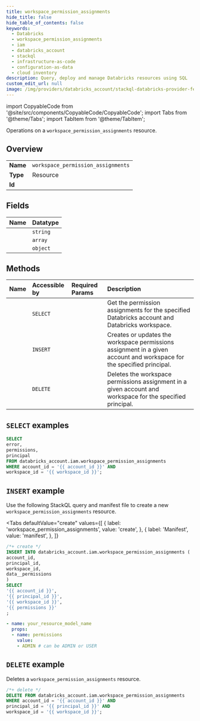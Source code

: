 ```yaml
---
title: workspace_permission_assignments
hide_title: false
hide_table_of_contents: false
keywords:
  - Databricks
  - workspace_permission_assignments
  - iam
  - databricks_account
  - stackql
  - infrastructure-as-code
  - configuration-as-data
  - cloud inventory
description: Query, deploy and manage Databricks resources using SQL
custom_edit_url: null
image: /img/providers/databricks_account/stackql-databricks-provider-featured-image.png
---
```


import CopyableCode from '@site/src/components/CopyableCode/CopyableCode';
import Tabs from '@theme/Tabs';
import TabItem from '@theme/TabItem';

Operations on a <code>workspace_permission_assignments</code> resource.  

## Overview
<table><tbody>
<tr><td><b>Name</b></td><td><code>workspace_permission_assignments</code></td></tr>
<tr><td><b>Type</b></td><td>Resource</td></tr>
<tr><td><b>Id</b></td><td><CopyableCode code="databricks_account.iam.workspace_permission_assignments" /></td></tr>
</tbody></table>

## Fields
| Name | Datatype |
|:-----|:---------|
| <CopyableCode code="error" /> | `string` |
| <CopyableCode code="permissions" /> | `array` |
| <CopyableCode code="principal" /> | `object` |

## Methods
| Name | Accessible by | Required Params | Description |
|:-----|:--------------|:----------------|:------------|
| <CopyableCode code="list" /> | `SELECT` | <CopyableCode code="account_id, workspace_id" /> | Get the permission assignments for the specified Databricks account and Databricks workspace. |
| <CopyableCode code="createorupdate" /> | `INSERT` | <CopyableCode code="account_id, principal_id, workspace_id" /> | Creates or updates the workspace permissions assignment in a given account and workspace for the specified principal. |
| <CopyableCode code="delete" /> | `DELETE` | <CopyableCode code="account_id, principal_id, workspace_id" /> | Deletes the workspace permissions assignment in a given account and workspace for the specified principal. |

## `SELECT` examples

```sql
SELECT
error,
permissions,
principal
FROM databricks_account.iam.workspace_permission_assignments
WHERE account_id = '{{ account_id }}' AND
workspace_id = '{{ workspace_id }}';
```

## `INSERT` example

Use the following StackQL query and manifest file to create a new <code>workspace_permission_assignments</code> resource.

<Tabs
    defaultValue="create"
    values={[
        { label: 'workspace_permission_assignments', value: 'create', },
        { label: 'Manifest', value: 'manifest', },
    ]}
>
<TabItem value="create">

```sql
/*+ create */
INSERT INTO databricks_account.iam.workspace_permission_assignments (
account_id,
principal_id,
workspace_id,
data__permissions
)
SELECT 
'{{ account_id }}',
'{{ principal_id }}',
'{{ workspace_id }}',
'{{ permissions }}'
;
```

</TabItem>
<TabItem value="manifest">

```yaml
- name: your_resource_model_name
  props:
  - name: permissions
    value:
    - ADMIN # can be ADMIN or USER

```

</TabItem>
</Tabs>

## `DELETE` example

Deletes a <code>workspace_permission_assignments</code> resource.

```sql
/*+ delete */
DELETE FROM databricks_account.iam.workspace_permission_assignments
WHERE account_id = '{{ account_id }}' AND
principal_id = '{{ principal_id }}' AND
workspace_id = '{{ workspace_id }}';
```
